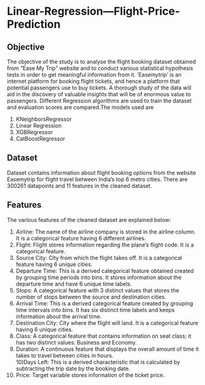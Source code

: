 <h1 class="code-line" data-line-start=0 data-line-end=1 ><a id="LinearRegressionFlightPricePrediction_0"></a>Linear-Regression—Flight-Price-Prediction</h1> <h2 class="code-line" data-line-start=1 data-line-end=2 ><a id="Objective_1"></a>Objective</h2> <p class="has-line-data" data-line-start="2" data-line-end="3">The objective of the study is to analyse the flight booking dataset obtained from “Ease My Trip” website and to conduct various statistical hypothesis tests in order to get meaningful information from it. ‘Easemytrip’ is an internet platform for booking flight tickets, and hence a platform that potential passengers use to buy tickets. A thorough study of the data will aid in the discovery of valuable insights that will be of enormous value to passengers. Different Regression algorithms are used to train the dataset and evaluation scores are compared.The models used are</p> <ol> <li class="has-line-data" data-line-start="3" data-line-end="4">KNeighborsRegressor</li> <li class="has-line-data" data-line-start="4" data-line-end="5">Linear Regression</li> <li class="has-line-data" data-line-start="5" data-line-end="6">XGBRegressor</li> <li class="has-line-data" data-line-start="6" data-line-end="7">CatBoostRegressor</li> </ol> <h2 class="code-line" data-line-start=7 data-line-end=8 ><a id="Dataset_7"></a>Dataset</h2> <p class="has-line-data" data-line-start="8" data-line-end="9">Dataset contains information about flight booking options from the website Easemytrip for flight travel between India’s top 6 metro cities. There are 300261 datapoints and 11 features in the cleaned dataset.</p> <h2 class="code-line" data-line-start=9 data-line-end=10 ><a id="Features_9"></a>Features</h2> <p class="has-line-data" data-line-start="10" data-line-end="11">The various features of the cleaned dataset are explained below:</p> <ol> <li class="has-line-data" data-line-start="11" data-line-end="12">Airline: The name of the airline company is stored in the airline column. It is a categorical feature having 6 different airlines.</li> <li class="has-line-data" data-line-start="12" data-line-end="13">Flight: Flight stores information regarding the plane’s flight code. It is a categorical feature.</li> <li class="has-line-data" data-line-start="13" data-line-end="14">Source City: City from which the flight takes off. It is a categorical feature having 6 unique cities.</li> <li class="has-line-data" data-line-start="14" data-line-end="15">Departure Time: This is a derived categorical feature obtained created by grouping time periods into bins. It stores information about the departure time and have 6 unique time labels.</li> <li class="has-line-data" data-line-start="15" data-line-end="16">Stops: A categorical feature with 3 distinct values that stores the number of stops between the source and destination cities.</li> <li class="has-line-data" data-line-start="16" data-line-end="17">Arrival Time: This is a derived categorical feature created by grouping time intervals into bins. It has six distinct time labels and keeps information about the arrival time.</li> <li class="has-line-data" data-line-start="17" data-line-end="18">Destination City: City where the flight will land. It is a categorical feature having 6 unique cities.</li> <li class="has-line-data" data-line-start="18" data-line-end="19">Class: A categorical feature that contains information on seat class; it has two distinct values: Business and Economy.</li> <li class="has-line-data" data-line-start="19" data-line-end="21">Duration: A continuous feature that displays the overall amount of time it takes to travel between cities in hours.<br> 10)Days Left: This is a derived characteristic that is calculated by subtracting the trip date by the booking date.</li> <li class="has-line-data" data-line-start="21" data-line-end="22">Price: Target variable stores information of the ticket price.</li> </ol>
